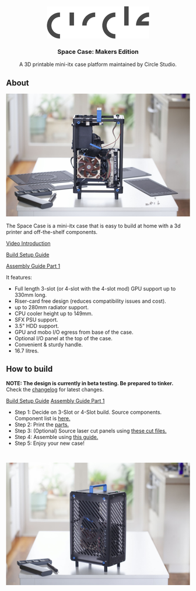 <!-- PROJECT LOGO -->
<br />
<div align="center">
  <a href="https://circlestudio.co">
    <img src="IMAGES/circle-logo.png" alt="Logo" width="280" height="88">
  </a>

  <h3 align="center">Space Case: Makers Edition</h3>

  <p align="center">
    A 3D printable mini-itx case platform maintained by Circle Studio. 
  </p>
</div>

<!-- ABOUT THE PROJECT -->
## About

![Space Case Overview](IMAGES/overview-1.jpg "Space Case")

The Space Case is a mini-itx case that is easy to build at home with a 3d printer and off-the-shelf components. 

[Video Introduction](https://www.youtube.com/watch?v=Zg2zSBpEYaU&ab_channel=CircleStudio)

[Build Setup Guide](https://youtu.be/Fd_JhfacgS0)

[Assembly Guide Part 1](https://youtu.be/junsv9OFG80)


It features:

* Full length 3-slot (or 4-slot with the 4-slot mod) GPU support up to 330mm long.
* Riser-card free design (reduces compatibility issues and cost). 
* up to 280mm radiator support. 
* CPU cooler height up to 149mm. 
* SFX PSU support.
* 3.5" HDD support. 
* GPU and mobo I/O egress from base of the case. 
* Optional I/O panel at the top of the case. 
* Convenient & sturdy handle.
* 16.7 litres.

<!-- GET STARTED -->
## How to build

**NOTE: The design is currently in beta testing. Be prepared to tinker.**   
Check the [changelog](CHANGELOG.md) for latest changes. 

[Build Setup Guide](https://youtu.be/Fd_JhfacgS0)
[Assembly Guide Part 1](https://youtu.be/junsv9OFG80)

* Step 1: Decide on 3-Slot or 4-Slot build. Source components. Component list is [here.](04_COMPONENTS/COMPONENT_LIST.md) 
* Step 2: Print the [parts.](02_3D%20PRINT%20FILES/) 
* Step 3: (Optional) Source laser cut panels using [these cut files.](03_LASER%20CUT%20FILES/)
* Step 4: Assemble using [this guide.](https://youtu.be/junsv9OFG80) 
* Step 5: Enjoy your new case!

</br>


![Space Case Overview](IMAGES/overview-2.jpg "Space Case")

